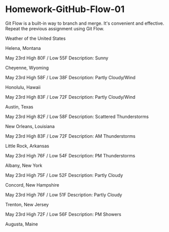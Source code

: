# Homework-GitHub-Flow-01
Git Flow is a built-in way to branch and merge. It's convenient and effective. Repeat the previous assignment using Git Flow.

Weather of the United States

Helena, Montana

May 23rd
High 80F / Low 55F
Description: Sunny

Cheyenne, Wyoming

May 23rd
High 58F / Low 38F
Description: Partly Cloudy/Wind

Honolulu, Hawaii

May 23rd
High 83F / Low 72F
Description: Partly Cloudy/Wind

Austin, Texas

May 23rd
High 82F / Low 58F
Description: Scattered Thunderstorms

New Orleans, Louisiana

May 23rd
High 83F / Low 72F
Description: AM Thunderstorms

Little Rock, Arkansas

May 23rd
High 76F / Low 54F
Description: PM Thunderstorms

Albany, New York

May 23rd
High 75F / Low 52F
Description: Partly Cloudy

Concord, New Hampshire

May 23rd
High 76F / Low 51F
Description: Partly Cloudy

Trenton, New Jersey

May 23rd
High 72F / Low 56F
Description: PM Showers

Augusta, Maine
